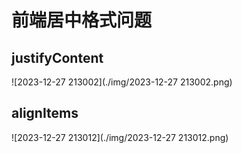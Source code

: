 # 前端居中格式问题

## justifyContent

![2023-12-27 213002](./img/2023-12-27 213002.png)

## alignItems

![2023-12-27 213012](./img/2023-12-27 213012.png)



